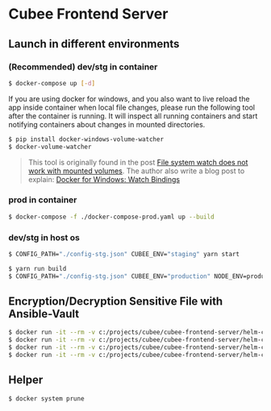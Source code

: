 # Cubee Frontend Server

## Launch in different environments

### (Recommended) dev/stg in container

``` bash
$ docker-compose up [-d]
```

If you are using docker for windows, and you also want to live reload the app inside container when local file changes, please run the following tool after the container is running. It will inspect all running containers and start notifying containers about changes in mounted directories.

``` bash
$ pip install docker-windows-volume-watcher
$ docker-volume-watcher
```

> This tool is originally found in the post [File system watch does not work with mounted volumes](https://forums.docker.com/t/file-system-watch-does-not-work-with-mounted-volumes/12038/10).
> The author also write a blog post to explain: [Docker for Windows: Watch Bindings](http://blog.subjectify.us/miscellaneous/2017/04/24/docker-for-windows-watch-bindings.html)

### prod in container

``` bash
$ docker-compose -f ./docker-compose-prod.yaml up --build
```

### dev/stg in host os

``` bash
$ CONFIG_PATH="./config-stg.json" CUBEE_ENV="staging" yarn start
```

``` bash
$ yarn run build
$ CONFIG_PATH="./config-stg.json" CUBEE_ENV="production" NODE_ENV=production node build/server.js
```

## Encryption/Decryption Sensitive File with Ansible-Vault

``` bash
$ docker run -it --rm -v c:/projects/cubee/cubee-frontend-server/helm-chart/cubee-frontend-server:/ansible gocreating/ansible-vault encrypt ./configMap-prod.yaml
$ docker run -it --rm -v c:/projects/cubee/cubee-frontend-server/helm-chart/cubee-frontend-server:/ansible gocreating/ansible-vault encrypt ./configMap-stg.yaml
$ docker run -it --rm -v c:/projects/cubee/cubee-frontend-server/helm-chart/cubee-frontend-server:/ansible gocreating/ansible-vault decrypt ./configMap-prod.yaml
$ docker run -it --rm -v c:/projects/cubee/cubee-frontend-server/helm-chart/cubee-frontend-server:/ansible gocreating/ansible-vault decrypt ./configMap-stg.yaml
```

## Helper

``` bash
$ docker system prune
```
